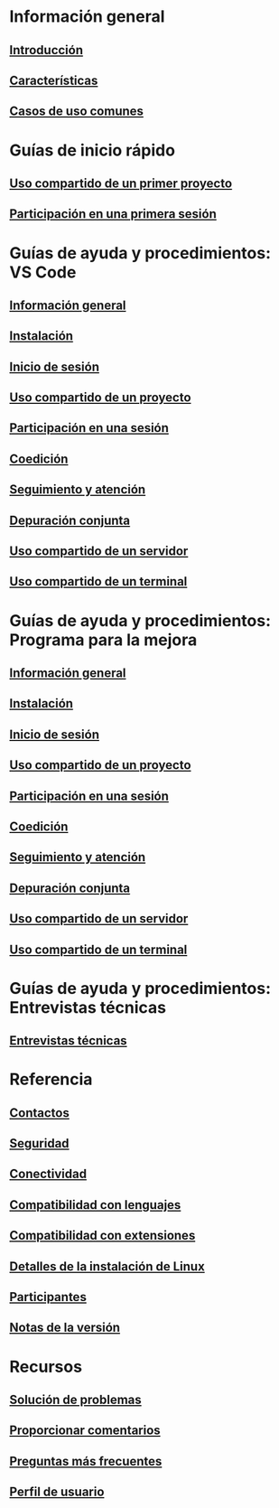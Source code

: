 <!-- markdownlint-disable MD022 MD025 -->
# Información general
## [Introducción](index.md)
## [Características](overview/features.md)
## [Casos de uso comunes](overview/use-cases.md)
# Guías de inicio rápido
## [Uso compartido de un primer proyecto](quickstart/share.md)
## [Participación en una primera sesión](quickstart/join.md)
# Guías de ayuda y procedimientos: VS Code
## [Información general](how-to-guides/vscode.md)
## [Instalación](how-to-guides/vscode.md#installation)
## [Inicio de sesión](how-to-guides/vscode.md#sign-in)
## [Uso compartido de un proyecto](how-to-guides/vscode.md#share-a-project)
## [Participación en una sesión](how-to-guides/vscode.md#join-a-collaboration-session)
## [Coedición](how-to-guides/vscode.md#co-editing)
## [Seguimiento y atención](how-to-guides/vscode.md#following)
## [Depuración conjunta](how-to-guides/vscode.md#co-debugging)
## [Uso compartido de un servidor](how-to-guides/vscode.md#share-a-server)
## [Uso compartido de un terminal](how-to-guides/vscode.md#share-a-terminal)
# Guías de ayuda y procedimientos: Programa para la mejora
## [Información general](how-to-guides/vs.md)
## [Instalación](how-to-guides/vs.md#installation)
## [Inicio de sesión](how-to-guides/vs.md#sign-in)
## [Uso compartido de un proyecto](how-to-guides/vs.md#share-a-project)
## [Participación en una sesión](how-to-guides/vs.md#join-a-collaboration-session)
## [Coedición](how-to-guides/vs.md#co-editing)
## [Seguimiento y atención](how-to-guides/vs.md#following)
## [Depuración conjunta](how-to-guides/vs.md#co-debugging)
## [Uso compartido de un servidor](how-to-guides/vs.md#share-a-server)
## [Uso compartido de un terminal](how-to-guides/vs.md#share-a-terminal)
# Guías de ayuda y procedimientos: Entrevistas técnicas
## [Entrevistas técnicas](how-to-guides/technical-interviews.md)
# Referencia
## [Contactos](reference/contacts.md)
## [Seguridad](reference/security.md)
## [Conectividad](reference/connectivity.md)
## [Compatibilidad con lenguajes](reference/platform-support.md)
## [Compatibilidad con extensiones](reference/extensions.md)


## [Detalles de la instalación de Linux](reference/linux.md)
## [Participantes](reference/insiders.md)
## [Notas de la versión](https://aka.ms/vsls-releases)
# Recursos
## [Solución de problemas](troubleshooting.md)
## [Proporcionar comentarios](support.md)
## [Preguntas más frecuentes](faq.md)
## [Perfil de usuario](user-profile.md)
